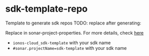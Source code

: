 # sdk-template-repo
Template to generate sdk repos
TODO: replace after generating:

Replace in sonar-project-properties. For more details, check [here](https://github.com/ionos-cloud/sdk-resources/wiki/SDK-First-release-Checklist#7-integrate-the-sdk-with-sonar-cloud)
 - `ionos-cloud_sdk-template` with your sdk name
 - `#sonar.projectName=sdk-template` with your sdk name